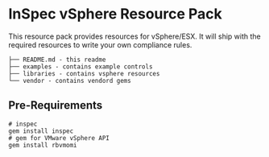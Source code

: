 # InSpec vSphere Resource Pack

This resource pack provides resources for vSphere/ESX. It will ship with the required resources to write your own compliance rules.

```
├── README.md - this readme
├── examples - contains example controls
├── libraries - contains vsphere resources
└── vendor - contains vendord gems
```

## Pre-Requirements

```
# inspec
gem install inspec
# gem for VMware vSphere API
gem install rbvmomi
```
